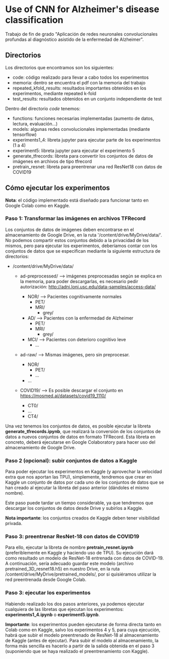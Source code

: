 # Use of CNN for Alzheimer's disease classification

Trabajo de fin de grado "Aplicación de redes neuronales convolucionales profundas al diagnóstico asistido de la enfermedad de Alzheimer".

## Directorios

Los directorios que encontramos son los siguientes:
- code: código realizado para llevar a cabo todos los experimentos
- memoria: dentro se encuentra el pdf con la memoria del trabajo
- repeated_kfold_results: resultados importantes obtenidos en los experimentos, mediante repeated k-fold
- test_results: resultados obtenidos en un conjunto independiente de test

Dentro del directorio *code* tenemos:
- functions: funciones necesarias implementadas (aumento de datos, lectura, evaluación...)
- models: algunas redes convolucionales implementadas (mediante tensorflow)
- experiments1_4: libreta jupyter para ejecutar parte de los experimentos (1 a 4)
- experiment5: libreta jupyter para ejecutar el experimento 5
- generate_tfrecords: libreta para convertir los conjuntos de datos de imágenes en archivos de tipo tfrecord
- pretrain_resnet: libreta para preentrenar una red ResNet18 con datos de COVID19

## Cómo ejecutar los experimentos

**Nota**: el código implementado está diseñado para funcionar tanto en Google Colab como en Kaggle.

### Paso 1: Transformar las imágenes en archivos TFRecord

Los conjuntos de datos de imágenes deben encontrarse en el almacenamiento de Google Drive, en la ruta '/content/drive/MyDrive/data/'. No podemos compartir estos conjuntos debido a la privacidad de los mismos, pero para ejecutar los experimentos, deberíamos contar con los conjuntos de datos que se especifican mediante la siguiente estructura de directorios:

- /content/drive/MyDrive/data/
  - ad-preprocessed/ --> imágenes preprocesadas según se explica en la memoria, para poder descargarlas, es necesario pedir autorización: http://adni.loni.usc.edu/data-samples/access-data/
    - NOR/ --> Pacientes cognitivamente normales
      - PET/
      - MRI/
        - grey/
    - AD/ --> Pacientes con la enfermedad de Alzheimer
      - PET/
      - MRI/
        - grey/
    - MCI/ --> Pacientes con deterioro cognitivo leve
      - ...
  - ad-raw/ --> Mismas imágenes, pero sin preprocesar. 
    - NOR/
      - PET/
      - ...
    - ...

  - COVID19/ --> Es posible descargar el conjunto en https://mosmed.ai/datasets/covid19_1110/
    - CT0/
    - ...
    - CT4/

Una vez tenemos los conjuntos de datos, es posible ejecutar la libreta **generate_tfrecords.ipynb**, que realizará la conversión de los conjuntos de datos a nuevos conjuntos de datos en formato TFRecord. Esta libreta en concreto, deberá ejecutarse en Google Colaboratory para hacer uso del almacenamiento de Google Drive.

### Paso 2 (opcional): subir conjuntos de datos a Kaggle

Para poder ejecutar los experimentos en Kaggle (y aprovechar la velocidad extra que nos aportan las TPU), simplemente, tendremos que crear en Kaggle un conjunto de datos por cada uno de los conjuntos de datos que se han creado al ejecutar la libreta del paso anterior (dándoles el mismo nombre).

Este paso puede tardar un tiempo considerable, ya que tendremos que descargar los conjuntos de datos desde Drive y subirlos a Kaggle.

**Nota importante**: los conjuntos creados de Kaggle deben tener visibilidad privada.


### Paso 3: preentrenar ResNet-18 con datos de COVID19

Para ello, ejecutar la libreta de nombre **pretrain_resnet.ipynb** (preferiblemente en Kaggle y haciendo uso de TPU). Su ejecución dará como resultado un modelo de ResNet-18 entrenada con datos de COVID-19. A continuación, sería adecuado guardar este modelo (archivo pretrained_3D_resnet18.h5) en nuestro Drive, en la ruta /content/drive/MyDrive/pretrained_models/, por si quisiéramos utilizar la red preentrenada desde Google Colab.

### Paso 3: ejecutar los experimentos

Habiendo realizado los dos pasos anteriores, ya podemos ejecutar cualquiera de las libretas que ejecutan los experimentos: **experiments1_4.ipynb** o **experiment5.ipynb**.

**Importante**: los experimentos pueden ejecutarse de forma directa tanto en Colab como en Kaggle, salvo los experimentos 4 y 5, para cuya ejecución, habrá que subir el modelo preentrenado de ResNet-18 al almacenamiento de Kaggle (antes de ejecutar). Para subir el modelo al almacenamiento, la forma más sencilla es hacerlo a partir de la salida obtenida en el paso 3 (suponiendo que se haya realizado el preentrenamiento con Kaggle).
